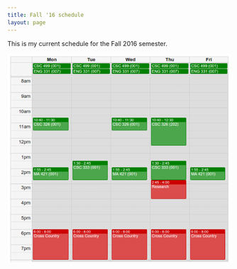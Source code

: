```yaml
---
title: Fall '16 schedule
layout: page
---
```


This is my current schedule for the Fall 2016 semester.

<img src="/public/images/schedule.png" />
